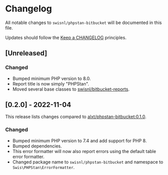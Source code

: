 # Changelog

All notable changes to `swisnl/phpstan-bitbucket` will be documented in this file.

Updates should follow the [Keep a CHANGELOG](https://keepachangelog.com/) principles.

## [Unreleased]

### Changed

- Bumped minimum PHP version to 8.0.
- Report title is now simply "PHPStan".
- Moved several base classes to [swisnl/bitbucket-reports](https://github.com/swisnl/bitbucket-reports).


## [0.2.0] - 2022-11-04

This release lists changes compared to [alxt/phpstan-bitbucket:0.1.0](https://github.com/modprobe/phpstan-bitbucket/releases/tag/v0.1.0).

### Changed

- Bumped minimum PHP version to 7.4 and add support for PHP 8.
- Bumped dependencies.
- This error formatter will now also report errors using the default table error formatter.
- Changed package name to `swisnl/phpstan-bitbucket` and namespace to `Swis\PHPStan\ErrorFormatter`.
